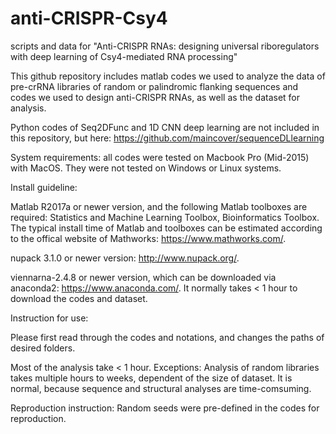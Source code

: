 # anti-CRISPR-Csy4
scripts and data for "Anti-CRISPR RNAs: designing universal riboregulators with deep learning of Csy4-mediated RNA processing"

This github repository includes matlab codes we used to analyze the data of pre-crRNA libraries of random or palindromic flanking sequences and codes we used to design anti-CRISPR RNAs, as well as the dataset for analysis.

Python codes of Seq2DFunc and 1D CNN deep learning are not included in this repository, but here: https://github.com/maincover/sequenceDLlearning

System requirements: all codes were tested on Macbook Pro (Mid-2015) with MacOS. They were not tested on Windows or Linux systems.

Install guideline:

Matlab R2017a or newer version, and the following Matlab toolboxes are required: Statistics and Machine Learning Toolbox, Bioinformatics Toolbox. The typical install time of Matlab and toolboxes can be estimated according to the offical website of Mathworks: https://www.mathworks.com/.

nupack 3.1.0 or newer version: http://www.nupack.org/.

viennarna-2.4.8 or newer version, which can be downloaded via anaconda2: https://www.anaconda.com/. It normally takes < 1 hour to download the codes and dataset.

Instruction for use:

Please first read through the codes and notations, and changes the paths of desired folders.

Most of the analysis take < 1 hour. Exceptions: Analysis of random libraries takes multiple hours to weeks, dependent of the size of dataset. It is normal, because sequence and structural analyses are time-comsuming.

Reproduction instruction: Random seeds were pre-defined in the codes for reproduction.
